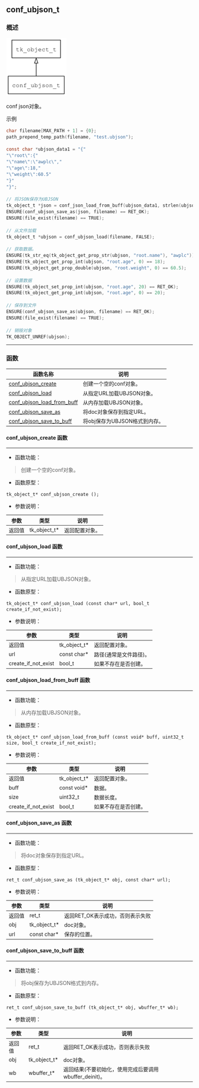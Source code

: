 ## conf\_ubjson\_t
### 概述
![image](images/conf_ubjson_t_0.png)

conf json对象。

示例

```c
char filename[MAX_PATH + 1] = {0};
path_prepend_temp_path(filename, "test.ubjson");

const char *ubjson_data1 = "{"
"\"root\":{"
"\"name\":\"awplc\","
"\"age\":18,"
"\"weight\":60.5"
"}"
"}";

// 将JSON保存为UBJSON
tk_object_t *json = conf_json_load_from_buff(ubjson_data1, strlen(ubjson_data1), FALSE);
ENSURE(conf_ubjson_save_as(json, filename) == RET_OK);
ENSURE(file_exist(filename) == TRUE);

// 从文件加载
tk_object_t *ubjson = conf_ubjson_load(filename, FALSE);

// 获取数据。
ENSURE(tk_str_eq(tk_object_get_prop_str(ubjson, "root.name"), "awplc"));
ENSURE(tk_object_get_prop_int(ubjson, "root.age", 0) == 18);
ENSURE(tk_object_get_prop_double(ubjson, "root.weight", 0) == 60.5);

// 设置数据
ENSURE(tk_object_set_prop_int(ubjson, "root.age", 20) == RET_OK);
ENSURE(tk_object_get_prop_int(ubjson, "root.age", 0) == 20);

// 保存到文件
ENSURE(conf_ubjson_save_as(ubjson, filename) == RET_OK);
ENSURE(file_exist(filename) == TRUE);

// 销毁对象
TK_OBJECT_UNREF(ubjson);
```
----------------------------------
### 函数
<p id="conf_ubjson_t_methods">

| 函数名称 | 说明 | 
| -------- | ------------ | 
| <a href="#conf_ubjson_t_conf_ubjson_create">conf\_ubjson\_create</a> | 创建一个空的conf对象。 |
| <a href="#conf_ubjson_t_conf_ubjson_load">conf\_ubjson\_load</a> | 从指定URL加载UBJSON对象。 |
| <a href="#conf_ubjson_t_conf_ubjson_load_from_buff">conf\_ubjson\_load\_from\_buff</a> | 从内存加载UBJSON对象。 |
| <a href="#conf_ubjson_t_conf_ubjson_save_as">conf\_ubjson\_save\_as</a> | 将doc对象保存到指定URL。 |
| <a href="#conf_ubjson_t_conf_ubjson_save_to_buff">conf\_ubjson\_save\_to\_buff</a> | 将obj保存为UBJSON格式到内存。 |
#### conf\_ubjson\_create 函数
-----------------------

* 函数功能：

> <p id="conf_ubjson_t_conf_ubjson_create">创建一个空的conf对象。

* 函数原型：

```
tk_object_t* conf_ubjson_create ();
```

* 参数说明：

| 参数 | 类型 | 说明 |
| -------- | ----- | --------- |
| 返回值 | tk\_object\_t* | 返回配置对象。 |
#### conf\_ubjson\_load 函数
-----------------------

* 函数功能：

> <p id="conf_ubjson_t_conf_ubjson_load">从指定URL加载UBJSON对象。

* 函数原型：

```
tk_object_t* conf_ubjson_load (const char* url, bool_t create_if_not_exist);
```

* 参数说明：

| 参数 | 类型 | 说明 |
| -------- | ----- | --------- |
| 返回值 | tk\_object\_t* | 返回配置对象。 |
| url | const char* | 路径(通常是文件路径)。 |
| create\_if\_not\_exist | bool\_t | 如果不存在是否创建。 |
#### conf\_ubjson\_load\_from\_buff 函数
-----------------------

* 函数功能：

> <p id="conf_ubjson_t_conf_ubjson_load_from_buff">从内存加载UBJSON对象。

* 函数原型：

```
tk_object_t* conf_ubjson_load_from_buff (const void* buff, uint32_t size, bool_t create_if_not_exist);
```

* 参数说明：

| 参数 | 类型 | 说明 |
| -------- | ----- | --------- |
| 返回值 | tk\_object\_t* | 返回配置对象。 |
| buff | const void* | 数据。 |
| size | uint32\_t | 数据长度。 |
| create\_if\_not\_exist | bool\_t | 如果不存在是否创建。 |
#### conf\_ubjson\_save\_as 函数
-----------------------

* 函数功能：

> <p id="conf_ubjson_t_conf_ubjson_save_as">将doc对象保存到指定URL。

* 函数原型：

```
ret_t conf_ubjson_save_as (tk_object_t* obj, const char* url);
```

* 参数说明：

| 参数 | 类型 | 说明 |
| -------- | ----- | --------- |
| 返回值 | ret\_t | 返回RET\_OK表示成功，否则表示失败 |
| obj | tk\_object\_t* | doc对象。 |
| url | const char* | 保存的位置。 |
#### conf\_ubjson\_save\_to\_buff 函数
-----------------------

* 函数功能：

> <p id="conf_ubjson_t_conf_ubjson_save_to_buff">将obj保存为UBJSON格式到内存。

* 函数原型：

```
ret_t conf_ubjson_save_to_buff (tk_object_t* obj, wbuffer_t* wb);
```

* 参数说明：

| 参数 | 类型 | 说明 |
| -------- | ----- | --------- |
| 返回值 | ret\_t | 返回RET\_OK表示成功，否则表示失败 |
| obj | tk\_object\_t* | doc对象。 |
| wb | wbuffer\_t* | 返回结果(不要初始化，使用完成后要调用wbuffer\_deinit)。 |
